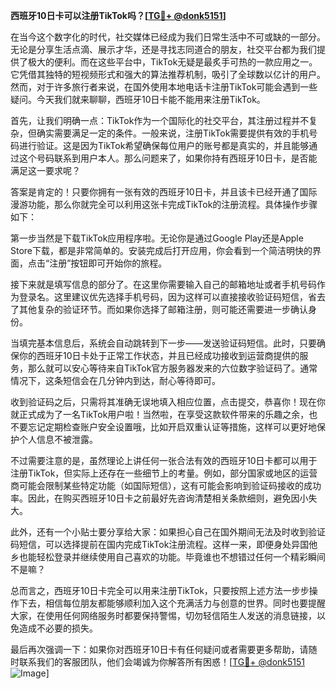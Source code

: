 **西班牙10日卡可以注册TikTok吗？[[TG💪+ @donk5151](https://t.me/s/donk5151)]**

在当今这个数字化的时代，社交媒体已经成为我们日常生活中不可或缺的一部分。无论是分享生活点滴、展示才华，还是寻找志同道合的朋友，社交平台都为我们提供了极大的便利。而在这些平台中，TikTok无疑是最炙手可热的一款应用之一。它凭借其独特的短视频形式和强大的算法推荐机制，吸引了全球数以亿计的用户。然而，对于许多旅行者来说，在国外使用本地电话卡注册TikTok可能会遇到一些疑问。今天我们就来聊聊，西班牙10日卡能不能用来注册TikTok。

首先，让我们明确一点：TikTok作为一个国际化的社交平台，其注册过程并不复杂，但确实需要满足一定的条件。一般来说，注册TikTok需要提供有效的手机号码进行验证。这是因为TikTok希望确保每位用户的账号都是真实的，并且能够通过这个号码联系到用户本人。那么问题来了，如果你持有西班牙10日卡，是否能满足这一要求呢？

答案是肯定的！只要你拥有一张有效的西班牙10日卡，并且该卡已经开通了国际漫游功能，那么你就完全可以利用这张卡完成TikTok的注册流程。具体操作步骤如下：

第一步当然是下载TikTok应用程序啦。无论你是通过Google Play还是Apple Store下载，都是非常简单的。安装完成后打开应用，你会看到一个简洁明快的界面，点击“注册”按钮即可开始你的旅程。

接下来就是填写信息的部分了。在这里你需要输入自己的邮箱地址或者手机号码作为登录名。这里建议优先选择手机号码，因为这样可以直接接收验证码短信，省去了其他复杂的验证环节。而如果你选择了邮箱注册，则可能还需要进一步确认身份。

当填完基本信息后，系统会自动跳转到下一步——发送验证码短信。此时，只要确保你的西班牙10日卡处于正常工作状态，并且已经成功接收到运营商提供的服务，那么就可以安心等待来自TikTok官方服务器发来的六位数字验证码了。通常情况下，这条短信会在几分钟内到达，耐心等待即可。

收到验证码之后，只需将其准确无误地填入相应位置，点击提交，恭喜你！现在你就正式成为了一名TikTok用户啦！当然啦，在享受这款软件带来的乐趣之余，也不要忘记定期检查账户安全设置哦，比如开启双重认证等措施，这样可以更好地保护个人信息不被泄露。

不过需要注意的是，虽然理论上讲任何一张合法有效的西班牙10日卡都可以用于注册TikTok，但实际上还存在一些细节上的考量。例如，部分国家或地区的运营商可能会限制某些特定功能（如国际短信），这有可能会影响到验证码接收的成功率。因此，在购买西班牙10日卡之前最好先咨询清楚相关条款细则，避免因小失大。

此外，还有一个小贴士要分享给大家：如果担心自己在国外期间无法及时收到验证码短信，可以选择提前在国内完成TikTok注册流程。这样一来，即便身处异国他乡也能轻松登录并继续使用自己喜欢的功能。毕竟谁也不想错过任何一个精彩瞬间不是嘛？

总而言之，西班牙10日卡完全可以用来注册TikTok，只要按照上述方法一步步操作下去，相信每位朋友都能够顺利加入这个充满活力与创意的世界。同时也要提醒大家，在使用任何网络服务时都要保持警惕，切勿轻信陌生人发送的消息链接，以免造成不必要的损失。

最后再次强调一下：如果你对西班牙10日卡有任何疑问或者需要更多帮助，请随时联系我们的客服团队，他们会竭诚为你解答所有困惑！[[TG💪+ @donk5151](https://t.me/s/donk5151) ![Image](https://i.postimg.cc/rwNCRYN7/Snipaste-2025-04-30-17-27-05.png)]